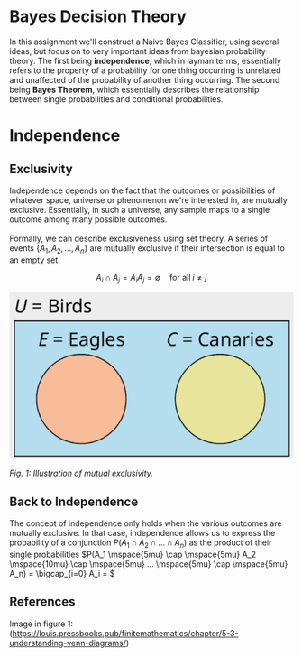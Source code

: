 # Bayes Decision Theory

In this assignment we'll construct a Naive Bayes Classifier, using several ideas, but focus on to very important ideas from bayesian probability theory.
The first being **independence**, which in layman terms, essentially refers to the property of a probability for 
one thing occurring is unrelated and unaffected of the probability of another thing occurring. The second being **Bayes Theorem**,
which essentially describes the relationship between single probabilities and conditional probabilities. 

# Independence
## Exclusivity
Independence depends on the fact that the outcomes or possibilities of whatever space, universe or phenomenon we're interested in, are mutually exclusive. 
Essentially, in such a universe, any sample maps to a single outcome among many possible outcomes.
<br><br>
Formally, we can describe exclusiveness using set theory. A series of events $\{ A_1, A_2, ... , A_n \}$ are mutually exclusive if their intersection is equal to an empty set.

$$ A_i \cap A_j = A_iA_j = \emptyset \quad \text{for all} \; i \neq j $$

![img.png](images/img.png)

*Fig. 1: Illustration of mutual exclusivity.*

## Back to Independence
The concept of independence only holds when the various outcomes are mutually exclusive. In that case, independence allows us to express the probability of a conjunction $P(A_1 \cap A_2  \cap ...  \cap A_n)$ as the product of their single probabilities
$P(A_1  \mspace{5mu} \cap \mspace{5mu}  A_2   \mspace{10mu} \cap \mspace{5mu}  ...   \mspace{5mu} \cap \mspace{5mu}  A_n) = \bigcap_{i=0} A_i = $ 

## References 
Image in figure 1: (https://louis.pressbooks.pub/finitemathematics/chapter/5-3-understanding-venn-diagrams/)